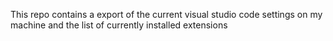 This repo contains a export of the current visual studio code settings on my machine and the list of currently installed extensions
